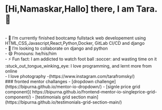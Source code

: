 
# [Hi,Namaskar,Hallo] there, I am Tara. 👋
<br/>
- 🌱 I’m currently finished bootcamp fullstack web developement using HTML,CSS,Javascript,React,Python,Docker, GitLab CI/CD and django <br/>
- 👯 I’m looking to collaborate on django and python <br/>
- 😄 Pronouns: he/his/him <br/>
- ⚡ Fun fact: I am addicted to watch foot ball :soccer: and wasting time on it :stuck_out_tongue_winking_eye: I love programming, and lernt more from online <br/>
- I love photography -(https://www.instagram.com/tarafromsky/)
<br />
### fronted mentor challanges
- [dropdown challenge](https://bipurna.github.io/mentor-io-dropdown/)
- [signle price grid component]( https://bipurna.github.io/frontend-mentor-io-singleprice-grid-component/)
- [testimonials grid section main](https://bipurna.github.io/testimonials-grid-section-main/)

<br />


